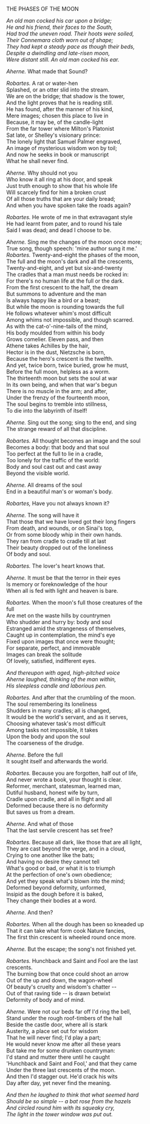 THE PHASES OF THE MOON  
  
*An old man cocked his car upon a bridge;*  
*He and his friend, their faces to the South,*  
*Had trod the uneven road.  Their hoots were soiled,*  
*Their Connemara cloth worn out of shape;*  
*They had kept a steady pace as though their beds,*  
*Despite a dwindling and late-risen moon,*  
*Were distant still.  An old man cocked his ear.*  
  
*Aherne.* What made that Sound?  
  
*Robartes.* A rat or water-hen  
Splashed, or an otter slid into the stream.  
We are on the bridge; that shadow is the tower,  
And the light proves that he is reading still.  
He has found, after the manner of his kind,  
Mere images; chosen this place to live in  
Because, it may be, of the candle-light  
From the far tower where Milton's Platonist  
Sat late, or Shelley's visionary prince:  
The lonely light that Samuel Palmer engraved,  
An image of mysterious wisdom won by toil;  
And now he seeks in book or manuscript  
What he shall never find.  
  
*Aherne.* Why should not you  
Who know it all ring at his door, and speak  
Just truth enough to show that his whole life  
Will scarcely find for him a broken crust  
Of all those truths that are your daily bread;  
And when you have spoken take the roads again?  
  
*Robartes.* He wrote of me in that extravagant style  
He had learnt from pater, and to round his tale  
Said I was dead; and dead I choose to be.  
  
*Aherne.* Sing me the changes of the moon once more;  
True song, though speech:  'mine author sung it me.'  
*Robartes.* Twenty-and-eight the phases of the moon,  
The full and the moon's dark and all the crescents,  
Twenty-and-eight, and yet but six-and-twenty  
The cradles that a man must needs be rocked in:  
For there's no human life at the full or the dark.  
From the first crescent to the half, the dream  
But summons to adventure and the man  
Is always happy like a bird or a beast;  
But while the moon is rounding towards the full  
He follows whatever whim's most difficult  
Among whims not impossible, and though scarred.  
As with the cat-o'-nine-tails of the mind,  
His body moulded from within his body  
Grows comelier.  Eleven pass, and then  
Athene takes Achilles by the hair,  
Hector is in the dust, Nietzsche is born,  
Because the hero's crescent is the twelfth.  
And yet, twice born, twice buried, grow he must,  
Before the full moon, helpless as a worm.  
The thirteenth moon but sets the soul at war  
In its own being, and when that war's begun  
There is no muscle in the arm; and after,  
Under the frenzy of the fourteenth moon,  
The soul begins to tremble into stillness,  
To die into the labyrinth of itself!  
  
*Aherne.* Sing out the song; sing to the end, and sing  
The strange reward of all that discipline.  
  
*Robartes.* All thought becomes an image and the soul  
Becomes a body:  that body and that soul  
Too perfect at the full to lie in a cradle,  
Too lonely for the traffic of the world:  
Body and soul cast out and cast away  
Beyond the visible world.  
  
*Aherne.* All dreams of the soul  
End in a beautiful man's or woman's body.  
  
*Robartes,* Have you not always known it?  
  
*Aherne.* The song will have it  
That those that we have loved got their long fingers  
From death, and wounds, or on Sinai's top,  
Or from some bloody whip in their own hands.  
They ran from cradle to cradle till at last  
Their beauty dropped out of the loneliness  
Of body and soul.  
  
*Robartes.* The lover's heart knows that.  
  
*Aherne.* It must be that the terror in their eyes  
Is memory or foreknowledge of the hour  
When all is fed with light and heaven is bare.  
  
*Robartes.* When the moon's full those creatures of the  
full  
Are met on the waste hills by countrymen  
Who shudder and hurry by:  body and soul  
Estranged amid the strangeness of themselves,  
Caught up in contemplation, the mind's eye  
Fixed upon images that once were thought;  
For separate, perfect, and immovable  
Images can break the solitude  
Of lovely, satisfied, indifferent eyes.  
  
*And thereupon with aged, high-pitched voice*  
*Aherne laughed, thinking of the man within,*  
*His sleepless candle and laborious pen.*  
  
*Robartes.* And after that the crumbling of the moon.  
The soul remembering its loneliness  
Shudders in many cradles; all is changed,  
It would be the world's servant, and as it serves,  
Choosing whatever task's most difficult  
Among tasks not impossible, it takes  
Upon the body and upon the soul  
The coarseness of the drudge.  
  
*Aherne.* Before the full  
It sought itself and afterwards the world.  
  
*Robartes.* Because you are forgotten, half out of life,  
And never wrote a book, your thought is clear.  
Reformer, merchant, statesman, learned man,  
Dutiful husband, honest wife by turn,  
Cradle upon cradle, and all in flight and all  
Deformed because there is no deformity  
But saves us from a dream.  
  
*Aherne.* And what of those  
That the last servile crescent has set free?  
  
*Robartes.* Because all dark, like those that are all light,  
They are cast beyond the verge, and in a cloud,  
Crying to one another like the bats;  
And having no desire they cannot tell  
What's good or bad, or what it is to triumph  
At the perfection of one's own obedience;  
And yet they speak what's blown into the mind;  
Deformed beyond deformity, unformed,  
Insipid as the dough before it is baked,  
They change their bodies at a word.  
  
*Aherne.* And then?  
  
*Robartes.* When all the dough has been so kneaded up  
That it can take what form cook Nature fancies,  
The first thin crescent is wheeled round once more.  
  
*Aherne.* But the escape; the song's not finished yet.  
  
*Robartes.* Hunchback and Saint and Fool are the last  
crescents.  
The burning bow that once could shoot an arrow  
Out of the up and down, the wagon-wheel  
Of beauty's cruelty and wisdom's chatter --  
Out of that raving tide -- is drawn betwixt  
Deformity of body and of mind.  
  
*Aherne.* Were not our beds far off I'd ring the bell,  
Stand under the rough roof-timbers of the hall  
Beside the castle door, where all is stark  
Austerity, a place set out for wisdom  
That he will never find; I'd play a part;  
He would never know me after all these years  
But take me for some drunken countryman:  
I'd stand and mutter there until he caught  
'Hunchback and Saint and Fool,' and that they came  
Under the three last crescents of the moon.  
And then I'd stagger out.  He'd crack his wits  
Day after day, yet never find the meaning.  
  
*And then he laughed to think that what seemed hard*  
*Should be so simple -- a bat rose from the hazels*  
*And circled round him with its squeaky cry,*  
*The light in the tower window was put out.*  
